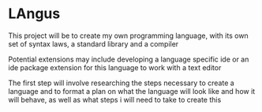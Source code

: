 # LAngus

This project will be to create my own programming language, with its own set of syntax laws, a standard library and a compiler

Potential extensions may include developing a language specific ide or an ide package extension for this language to work with a text editor

The first step will involve researching the steps necessary to create a language and to format a plan on what the language will look like and how it will behave, as well as what steps i will need to take to create this
